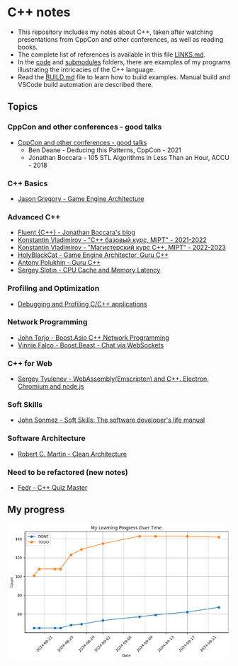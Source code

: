 # C++ notes

- This repository includes my notes about C++, taken after watching presentations from CppCon and other conferences, as well as reading books.
- The complete list of references is available in this file [LINKS.md](/LINKS.md).
- In the [code](/code) and [submodules](/submodules) folders, there are examples of my programs illustrating the intricacies of the C++ language.
- Read the [BUILD.md](/BUILD.md) file to learn how to build examples. Manual build and VSCode build automation are described there.

## Topics

### CppCon and other conferences - good talks

- [CppCon and other conferences - good talks](2024-09-23_0319_cppcon_good_talks.md)
  - Ben Deane - Deducing this Patterns, CppCon - 2021
  - Jonathan Boccara - 105 STL Algorithms in Less Than an Hour, ACCU - 2018

### C++ Basics

- [Jason Gregory - Game Engine Architecture](2024-09-22_0203_gregory_game_engine_arch.md)

### Advanced C++

- [Fluent {C++} - Jonathan Boccara's blog](2024-09-23_0209_fluent_cpp_blog_notes.md)
- [Konstantin Vladimirov - "C++ базовый курс, MIPT" - 2021-2022](2024-07-18_0010_TILIR_BASICS_FULL.md)
- [Konstantin Vladimirov - "Магистерский курс C++, MIPT" - 2022-2023](2024-08-09_0010_TILIR_MASTERS_FULL.md)
- [HolyBlackCat - Game Engine Architector, Guru C++](2024-08-08_0010_HolyBlackCat.md)
- [Antony Polukhin - Guru C++](2024-08-10_0010_POLUKHIN.md)
- [Sergey Slotin - CPU Cache and Memory Latency](2024-08-12_0010_SERGEY_SLOTIN_FULL.md)

### Profiling and Optimization

- [Debugging and Profiling C/C++ applications](2024-09-10_1558_Profiling_Stuff.md)

### Network Programming

- [John Torjo - Boost.Asio C++ Network Programming](2024-09-04_0300_Torjo_Boost_Asio.md)
- [Vinnie Falco - Boost.Beast - Chat via WebSockets](2024-09-16_0230_vinnie_falco_boost_beast.md)

### C++ for Web

- [Sergey Tyulenev - WebAssembly(Emscripten) and C++. Electron, Chromium and node.js](2024-09-25_1834_web_assembly.md)

### Soft Skills

- [John Sonmez - Soft Skills: The software developer's life manual](2024-09-09_0046_Sonmez_Soft_Skills.md)

### Software Architecture

- [Robert C. Martin - Clean Architecture](2024-09-21_2314_robert_martin_clean_architecture.md)

### Need to be refactored (new notes)

- [Fedr - C++ Quiz Master](2024-08-08_0020_Fedr.md)

## My progress

![PROGRESS_OVER_TIME](PROGRESS_OVER_TIME.png)
